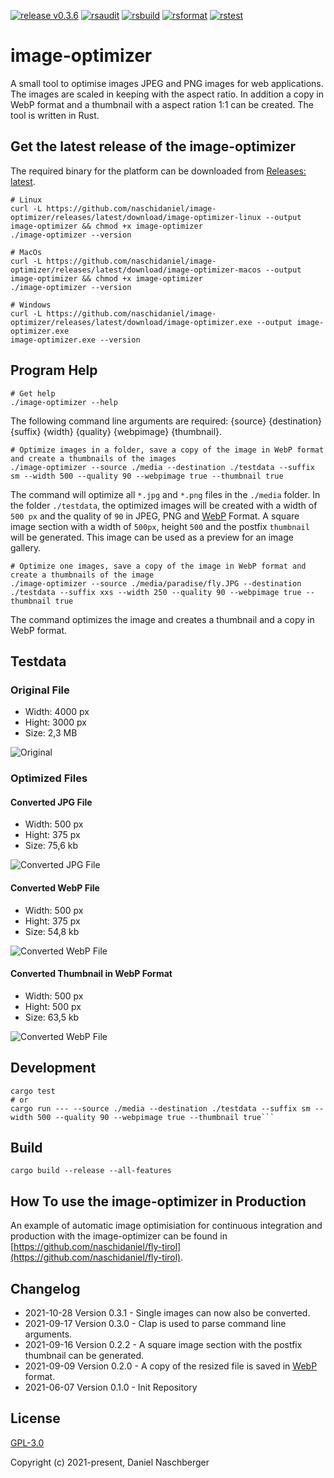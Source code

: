 [![release v0.3.6](https://github.com/naschidaniel/image-optimizer/actions/workflows/release.yml/badge.svg?branch=v0.3.6)](https://github.com/naschidaniel/image-optimizer/actions/workflows/release.yml)
[![rsaudit](https://github.com/naschidaniel/image-optimizer/actions/workflows/rsaudit.yml/badge.svg?branch=main)](https://github.com/naschidaniel/image-optimizer/actions/workflows/rsaudit.yml)
[![rsbuild](https://github.com/naschidaniel/image-optimizer/actions/workflows/rsbuild.yml/badge.svg?branch=main)](https://github.com/naschidaniel/image-optimizer/actions/workflows/rsbuild.yml)
[![rsformat](https://github.com/naschidaniel/image-optimizer/actions/workflows/rsformat.yml/badge.svg?branch=main)](https://github.com/naschidaniel/image-optimizer/actions/workflows/rsformat.yml)
[![rstest](https://github.com/naschidaniel/image-optimizer/actions/workflows/rstest.yml/badge.svg?branch=main)](https://github.com/naschidaniel/image-optimizer/actions/workflows/rstest.yml)

# image-optimizer

A small tool to optimise images JPEG and PNG images for web applications. The images are scaled in keeping with the aspect ratio. In addition a copy in WebP format and a thumbnail with a aspect ration 1:1 can be created.
The tool is written in Rust. 

## Get the latest release of the image-optimizer

The required binary for the platform can be downloaded from [Releases: latest](https://github.com/naschidaniel/image-optimizer/releases/latest).

```
# Linux 
curl -L https://github.com/naschidaniel/image-optimizer/releases/latest/download/image-optimizer-linux --output image-optimizer && chmod +x image-optimizer
./image-optimizer --version

# MacOs
curl -L https://github.com/naschidaniel/image-optimizer/releases/latest/download/image-optimizer-macos --output image-optimizer && chmod +x image-optimizer
./image-optimizer --version

# Windows
curl -L https://github.com/naschidaniel/image-optimizer/releases/latest/download/image-optimizer.exe --output image-optimizer.exe
image-optimizer.exe --version

```

## Program Help
```
# Get help
./image-optimizer --help
```

The following command line arguments are required: {source} {destination} {suffix} {width} {quality} {webpimage} {thumbnail}.

```
# Optimize images in a folder, save a copy of the image in WebP format and create a thumbnails of the images
./image-optimizer --source ./media --destination ./testdata --suffix sm --width 500 --quality 90 --webpimage true --thumbnail true
```

The command will optimize all `*.jpg` and `*.png` files in the `./media` folder. In the folder `./testdata`, the optimized images will be created with a width of `500 px` and the quality of `90` in JPEG, PNG and [WebP](https://developers.google.com/speed/webp) Format. A square image section with a width of `500px`, height `500` and the postfix `thumbnail` will be generated. This image can be used as a preview for an image gallery.

```
# Optimize one images, save a copy of the image in WebP format and create a thumbnails of the image
./image-optimizer --source ./media/paradise/fly.JPG --destination ./testdata --suffix xxs --width 250 --quality 90 --webpimage true --thumbnail true
```

The command optimizes the image and creates a thumbnail and a copy in WebP format.


## Testdata

### Original File

- Width: 4000 px
- Hight: 3000 px
- Size: 2,3 MB

![Original](./media/paradise/fly.JPG)

### Optimized Files

#### Converted JPG File
- Width: 500 px
- Hight: 375 px
- Size: 75,6 kb

![Converted JPG File](./testdata/test_ok_fly_sm.JPG)

#### Converted WebP File
- Width: 500 px
- Hight: 375 px
- Size: 54,8 kb

![Converted WebP File](./testdata/test_ok_fly_sm.webp)

#### Converted Thumbnail in WebP Format
- Width: 500 px
- Hight: 500 px
- Size: 63,5 kb

![Converted WebP File](./testdata/test_ok_fly_sm_thumbnail.webp)
## Development

```
cargo test
# or
cargo run --- --source ./media --destination ./testdata --suffix sm --width 500 --quality 90 --webpimage true --thumbnail true```
```

## Build

```
cargo build --release --all-features
```


## How To use the image-optimizer in Production

An example of automatic image optimisiation for continuous integration and production with the image-optimizer can be found in [https://github.com/naschidaniel/fly-tirol](https://github.com/naschidaniel/fly-tirol).

## Changelog

* 2021-10-28 Version 0.3.1 - Single images can now also be converted. 
* 2021-09-17 Version 0.3.0 - Clap is used to parse command line arguments.
* 2021-09-16 Version 0.2.2 - A square image section with the postfix thumbnail can be generated.
* 2021-09-09 Version 0.2.0 - A copy of the resized file is saved in [WebP](https://developers.google.com/speed/webp) format.
* 2021-06-07 Version 0.1.0 - Init Repository

## License

[GPL-3.0](./LICENSE)

Copyright (c) 2021-present, Daniel Naschberger